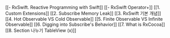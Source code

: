 [[- RxSwift. Reactive Programming with Swift]]
[[- RxSwift Operator+]]
[[1. Custom Extensions]]
[[2. Subscribe Memory Leak]]
[[3. RxSwift 기본 개념]]
[[4. Hot Observable VS Cold Observable]]
[[5. Finite Observable VS Infinite Observable]]
[[6.  Digging into Subscribe's Behavior]]
[[7. What is RxCocoa]]
[[8. Section 나누기 TableView (x)]]